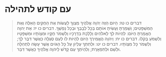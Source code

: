 # עם קודש לתהילה

> דברים כו טז: הַיּוֹם הַזֶּה יְהוָה אֱלֹהֶיךָ מְצַוְּךָ לַעֲשׂוֹת אֶת הַחֻקִּים הָאֵלֶּה וְאֶת הַמִּשְׁפָּטִים; וְשָׁמַרְתָּ וְעָשִׂיתָ אוֹתָם בְּכָל לְבָבְךָ וּבְכָל נַפְשֶׁךָ.
> דברים כו יז: אֶת יְהוָה הֶאֱמַרְתָּ הַיּוֹם:  לִהְיוֹת לְךָ לֵאלֹהִים וְלָלֶכֶת בִּדְרָכָיו וְלִשְׁמֹר חֻקָּיו וּמִצְוֹתָיו וּמִשְׁפָּטָיו וְלִשְׁמֹעַ בְּקֹלוֹ.
> דברים כו יח: וַיהוָה הֶאֱמִירְךָ הַיּוֹם לִהְיוֹת לוֹ לְעַם סְגֻלָּה כַּאֲשֶׁר דִּבֶּר לָךְ; וְלִשְׁמֹר כָּל מִצְוֹתָיו.
> דברים כו יט: וּלְתִתְּךָ עֶלְיוֹן עַל כָּל הַגּוֹיִם אֲשֶׁר עָשָׂה לִתְהִלָּה וּלְשֵׁם וּלְתִפְאָרֶת; וְלִהְיֹתְךָ עַם קָדֹשׁ לַיהוָה אֱלֹהֶיךָ כַּאֲשֶׁר דִּבֵּר.
 

